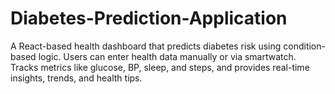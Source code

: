 # Diabetes-Prediction-Application
A React-based health dashboard that predicts diabetes risk using condition-based logic. Users can enter health data manually or via smartwatch. Tracks metrics like glucose, BP, sleep, and steps, and provides real-time insights, trends, and health tips.
